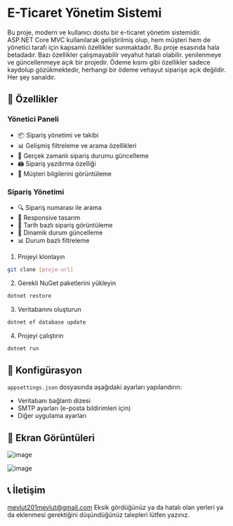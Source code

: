 # E-Ticaret Yönetim Sistemi

Bu proje, modern ve kullanıcı dostu bir e-ticaret yönetim sistemidir. ASP.NET Core MVC kullanılarak geliştirilmiş olup, hem müşteri hem de yönetici tarafı için kapsamlı özellikler sunmaktadır. 
Bu proje esasında hala betadadır. Bazı özellikler çalışmayabilir veyahut hatalı olabilir. yenilenmeye ve güncellenmeye açık bir projedir. Ödeme kısmı gibi özellikler sadece kaydolup gözükmektedir, herhangi bir ödeme vehayut siparişe açık değildir. Her şey sanaldır.

## 🚀 Özellikler

### Yönetici Paneli
- 📦 Sipariş yönetimi ve takibi
- 📊 Gelişmiş filtreleme ve arama özellikleri
- 🔄 Gerçek zamanlı sipariş durumu güncelleme
- 🖨️ Sipariş yazdırma özelliği
- 👥 Müşteri bilgilerini görüntüleme

### Sipariş Yönetimi
- 🔍 Sipariş numarası ile arama
- 📱 Responsive tasarım
- 📅 Tarih bazlı sipariş görüntüleme
- 💫 Dinamik durum güncelleme
- 📊 Durum bazlı filtreleme

1. Projeyi klonlayın
```bash
git clone [proje-url]
```

2. Gerekli NuGet paketlerini yükleyin
```bash
dotnet restore
```

3. Veritabanını oluşturun
```bash
dotnet ef database update
```

4. Projeyi çalıştırın
```bash
dotnet run
```

## 🔧 Konfigürasyon

`appsettings.json` dosyasında aşağıdaki ayarları yapılandırın:

- Veritabanı bağlantı dizesi
- SMTP ayarları (e-posta bildirimleri için)
- Diğer uygulama ayarları

## 📱 Ekran Görüntüleri

![image](https://github.com/user-attachments/assets/b11e4825-1c35-4e0c-ad3b-e56533a13c59)

![image](https://github.com/user-attachments/assets/dbe306d4-7746-4e55-9d2e-c33860cfa048)





## 📞 İletişim

mevlut201mevlut@gmail.com
Eksik gördüğünüz ya da hatalı olan yerleri ya da eklenmesi gerektiğini düşündüğünüz talepleri lütfen yazınız.
